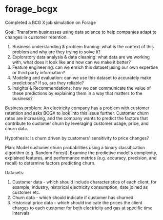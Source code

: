 # forage_bcgx
Completed a BCG X job simulation on Forage<br>

Goal: Transform businesses using data science to help companies adapt to changes in customer retention. <br>

1.	Business understanding & problem framing: what is the context of this problem and why are they trying to solve it?
2.	Exploratory data analysis & data cleaning: what data are we working with, what does it look like and how can we make it better?
3.	Feature engineering: can we enrich this dataset using our own expertise or third party information?
4.	Modeling and evaluation: can we use this dataset to accurately make predictions? If so, are they reliable?
5.	Insights & Recommendations: how we can communicate the value of these predictions by explaining them in a way that matters to the business?


Business problem: An electricity company has a problem with customer retention and asks BCGX to look into this issue further. Customer churn rates are increasing, and the company wants to predict the factors that contribute to customer churn by leveraging customer usage, price, and churn data.

Hypothesis: Is churn driven by customers' sensitivity to price changes?  

Plan: Model customer churn probabilities using a binary classification algorithm (e.g. Random Forest). Examine the predictive model's complexity, explained features, and performance metrics (e.g. accuracy, precision, and recall) to determine factors predicting churn. 

Datasets: 
1.	Customer data - which should include characteristics of each client, for example, industry, historical electricity consumption, date joined as customer etc.
2.	Churn data - which should indicate if customer has churned
3.	Historical price data – which should indicate the prices the client charges to each customer for both electricity and gas at specific time intervals

